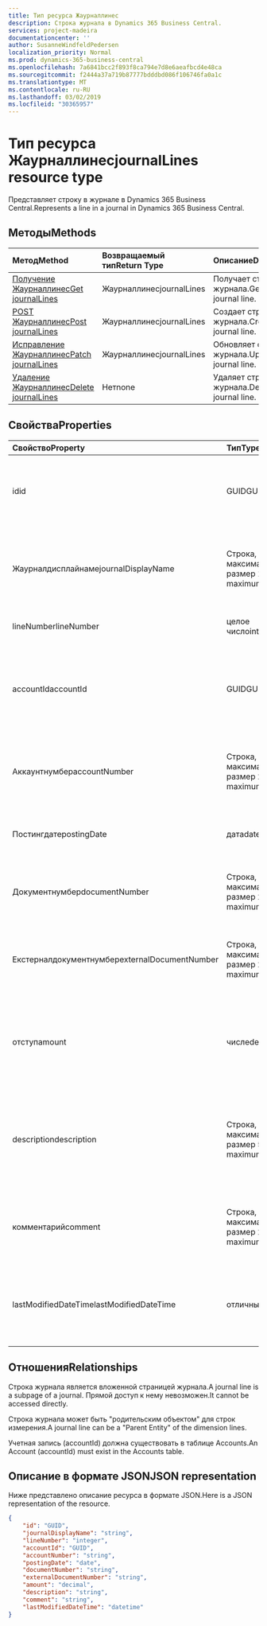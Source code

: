 ```yaml
---
title: Тип ресурса Жаурналлинес
description: Строка журнала в Dynamics 365 Business Central.
services: project-madeira
documentationcenter: ''
author: SusanneWindfeldPedersen
localization_priority: Normal
ms.prod: dynamics-365-business-central
ms.openlocfilehash: 7a6841bcc2f893f8ca794e7d8e6aeafbcd4e48ca
ms.sourcegitcommit: f2444a37a719b87777bdddbd086f106746fa0a1c
ms.translationtype: MT
ms.contentlocale: ru-RU
ms.lasthandoff: 03/02/2019
ms.locfileid: "30365957"
---
```

# <a name="journallines-resource-type"></a><span data-ttu-id="ecadd-103">Тип ресурса Жаурналлинес</span><span class="sxs-lookup"><span data-stu-id="ecadd-103">journalLines resource type</span></span>
<span data-ttu-id="ecadd-104">Представляет строку в журнале в Dynamics 365 Business Central.</span><span class="sxs-lookup"><span data-stu-id="ecadd-104">Represents a line in a journal in Dynamics 365 Business Central.</span></span>

## <a name="methods"></a><span data-ttu-id="ecadd-105">Методы</span><span class="sxs-lookup"><span data-stu-id="ecadd-105">Methods</span></span>

| <span data-ttu-id="ecadd-106">Метод</span><span class="sxs-lookup"><span data-stu-id="ecadd-106">Method</span></span>                                                    | <span data-ttu-id="ecadd-107">Возвращаемый тип</span><span class="sxs-lookup"><span data-stu-id="ecadd-107">Return Type</span></span>|<span data-ttu-id="ecadd-108">Описание</span><span class="sxs-lookup"><span data-stu-id="ecadd-108">Description</span></span>         |
|:----------------------------------------------------------|:-----------|:-------------------|
|[<span data-ttu-id="ecadd-109">Получение Жаурналлинес</span><span class="sxs-lookup"><span data-stu-id="ecadd-109">Get journalLines</span></span>](../api/dynamics-journalline-get.md)      |<span data-ttu-id="ecadd-110">Жаурналлинес</span><span class="sxs-lookup"><span data-stu-id="ecadd-110">journalLines</span></span>|<span data-ttu-id="ecadd-111">Получает строку журнала.</span><span class="sxs-lookup"><span data-stu-id="ecadd-111">Gets a journal line.</span></span>   |
|[<span data-ttu-id="ecadd-112">POST Жаурналлинес</span><span class="sxs-lookup"><span data-stu-id="ecadd-112">Post journalLines</span></span>](../api/dynamics-create-journalline.md)  |<span data-ttu-id="ecadd-113">Жаурналлинес</span><span class="sxs-lookup"><span data-stu-id="ecadd-113">journalLines</span></span>|<span data-ttu-id="ecadd-114">Создает строку журнала.</span><span class="sxs-lookup"><span data-stu-id="ecadd-114">Creates a journal line.</span></span>|
|[<span data-ttu-id="ecadd-115">Исправление Жаурналлинес</span><span class="sxs-lookup"><span data-stu-id="ecadd-115">Patch journalLines</span></span>](../api/dynamics-journalline-update.md) |<span data-ttu-id="ecadd-116">Жаурналлинес</span><span class="sxs-lookup"><span data-stu-id="ecadd-116">journalLines</span></span>|<span data-ttu-id="ecadd-117">Обновляет строку журнала.</span><span class="sxs-lookup"><span data-stu-id="ecadd-117">Updates a journal line.</span></span>|
|[<span data-ttu-id="ecadd-118">Удаление Жаурналлинес</span><span class="sxs-lookup"><span data-stu-id="ecadd-118">Delete journalLines</span></span>](../api/dynamics-journalline-delete.md)|<span data-ttu-id="ecadd-119">Нет</span><span class="sxs-lookup"><span data-stu-id="ecadd-119">none</span></span>        |<span data-ttu-id="ecadd-120">Удаляет строку журнала.</span><span class="sxs-lookup"><span data-stu-id="ecadd-120">Deletes a journal line.</span></span>|

## <a name="properties"></a><span data-ttu-id="ecadd-121">Свойства</span><span class="sxs-lookup"><span data-stu-id="ecadd-121">Properties</span></span>
| <span data-ttu-id="ecadd-122">Свойство</span><span class="sxs-lookup"><span data-stu-id="ecadd-122">Property</span></span>             | <span data-ttu-id="ecadd-123">Тип</span><span class="sxs-lookup"><span data-stu-id="ecadd-123">Type</span></span>                   |<span data-ttu-id="ecadd-124">Описание</span><span class="sxs-lookup"><span data-stu-id="ecadd-124">Description</span></span>                                                        |
|:---------------------|:-----------------------|:------------------------------------------------------------------|
|<span data-ttu-id="ecadd-125">id</span><span class="sxs-lookup"><span data-stu-id="ecadd-125">id</span></span>                    |<span data-ttu-id="ecadd-126">GUID</span><span class="sxs-lookup"><span data-stu-id="ecadd-126">GUID</span></span>                    |<span data-ttu-id="ecadd-127">Уникальный идентификатор строки журнала.</span><span class="sxs-lookup"><span data-stu-id="ecadd-127">The unique ID of the journal line.</span></span> <span data-ttu-id="ecadd-128">Не редактируемые.</span><span class="sxs-lookup"><span data-stu-id="ecadd-128">Non-editable.</span></span>                   |
|<span data-ttu-id="ecadd-129">Жаурналдисплайнаме</span><span class="sxs-lookup"><span data-stu-id="ecadd-129">journalDisplayName</span></span>    |<span data-ttu-id="ecadd-130">Строка, максимальный размер 10</span><span class="sxs-lookup"><span data-stu-id="ecadd-130">string, maximum size 10</span></span> |<span data-ttu-id="ecadd-131">Отображаемое имя журнала, к которому относится эта строка.</span><span class="sxs-lookup"><span data-stu-id="ecadd-131">The display name of the journal that this line belongs to.</span></span> <span data-ttu-id="ecadd-132">Только для чтения.</span><span class="sxs-lookup"><span data-stu-id="ecadd-132">Read-Only.</span></span>|
|<span data-ttu-id="ecadd-133">lineNumber</span><span class="sxs-lookup"><span data-stu-id="ecadd-133">lineNumber</span></span>            |<span data-ttu-id="ecadd-134">целое число</span><span class="sxs-lookup"><span data-stu-id="ecadd-134">integer</span></span>                 |<span data-ttu-id="ecadd-135">Номер строки журнала.</span><span class="sxs-lookup"><span data-stu-id="ecadd-135">The number of the journal line.</span></span>                                    |
|<span data-ttu-id="ecadd-136">accountId</span><span class="sxs-lookup"><span data-stu-id="ecadd-136">accountId</span></span>             |<span data-ttu-id="ecadd-137">GUID</span><span class="sxs-lookup"><span data-stu-id="ecadd-137">GUID</span></span>                    |<span data-ttu-id="ecadd-138">Уникальный идентификатор учетной записи, с которой связана строка журнала.</span><span class="sxs-lookup"><span data-stu-id="ecadd-138">The unique ID of the account that the journal line is related to.</span></span>  |
|<span data-ttu-id="ecadd-139">Аккаунтнумбер</span><span class="sxs-lookup"><span data-stu-id="ecadd-139">accountNumber</span></span>         |<span data-ttu-id="ecadd-140">Строка, максимальный размер 20</span><span class="sxs-lookup"><span data-stu-id="ecadd-140">string, maximum size 20</span></span> |<span data-ttu-id="ecadd-141">Номер учетной записи, с которой связана строка журнала.</span><span class="sxs-lookup"><span data-stu-id="ecadd-141">The number of the account that the journal line is related to.</span></span>     |
|<span data-ttu-id="ecadd-142">Постингдате</span><span class="sxs-lookup"><span data-stu-id="ecadd-142">postingDate</span></span>           |<span data-ttu-id="ecadd-143">дата</span><span class="sxs-lookup"><span data-stu-id="ecadd-143">date</span></span>                    |<span data-ttu-id="ecadd-144">Дата, когда строка журнала разносится.</span><span class="sxs-lookup"><span data-stu-id="ecadd-144">The date that the journal line is posted.</span></span>                          |
|<span data-ttu-id="ecadd-145">Документнумбер</span><span class="sxs-lookup"><span data-stu-id="ecadd-145">documentNumber</span></span>        |<span data-ttu-id="ecadd-146">Строка, максимальный размер 20</span><span class="sxs-lookup"><span data-stu-id="ecadd-146">string, maximum size 20</span></span> |<span data-ttu-id="ecadd-147">Указывает номер документа для строки журнала.</span><span class="sxs-lookup"><span data-stu-id="ecadd-147">Specifies a document number for the journal line.</span></span>                  |
|<span data-ttu-id="ecadd-148">Екстерналдокументнумбер</span><span class="sxs-lookup"><span data-stu-id="ecadd-148">externalDocumentNumber</span></span>|<span data-ttu-id="ecadd-149">Строка, максимальный размер 20</span><span class="sxs-lookup"><span data-stu-id="ecadd-149">string, maximum size 20</span></span> |<span data-ttu-id="ecadd-150">Указывает номер внешнего документа для строки журнала.</span><span class="sxs-lookup"><span data-stu-id="ecadd-150">Specifies an external document number for the journal line.</span></span>        |
|<span data-ttu-id="ecadd-151">отступ</span><span class="sxs-lookup"><span data-stu-id="ecadd-151">amount</span></span>                |<span data-ttu-id="ecadd-152">числе</span><span class="sxs-lookup"><span data-stu-id="ecadd-152">decimal</span></span>                 |<span data-ttu-id="ecadd-153">Указывает общую сумму (включая НДС), из которой состоит строка журнала.</span><span class="sxs-lookup"><span data-stu-id="ecadd-153">Specifies the total amount (including VAT) that the journal line consists of.</span></span>|
|<span data-ttu-id="ecadd-154">description</span><span class="sxs-lookup"><span data-stu-id="ecadd-154">description</span></span>           |<span data-ttu-id="ecadd-155">Строка, максимальный размер 50</span><span class="sxs-lookup"><span data-stu-id="ecadd-155">string, maximum size 50</span></span> |<span data-ttu-id="ecadd-156">Описание строки журнала, предоставленное пользователем или созданным пользователем.</span><span class="sxs-lookup"><span data-stu-id="ecadd-156">The description of the journal line, provided by the user or autocreated.</span></span>|
|<span data-ttu-id="ecadd-157">комментарий</span><span class="sxs-lookup"><span data-stu-id="ecadd-157">comment</span></span>               |<span data-ttu-id="ecadd-158">Строка, максимальный размер 250</span><span class="sxs-lookup"><span data-stu-id="ecadd-158">string, maximum size 250</span></span>|<span data-ttu-id="ecadd-159">Заданный пользователем комментарий в строке журнала.</span><span class="sxs-lookup"><span data-stu-id="ecadd-159">A user specified comment on the journal line.</span></span>                      |
|<span data-ttu-id="ecadd-160">lastModifiedDateTime</span><span class="sxs-lookup"><span data-stu-id="ecadd-160">lastModifiedDateTime</span></span>  |<span data-ttu-id="ecadd-161">отличным</span><span class="sxs-lookup"><span data-stu-id="ecadd-161">datetime</span></span>                |<span data-ttu-id="ecadd-162">Дата и время последнего изменения строки журнала.</span><span class="sxs-lookup"><span data-stu-id="ecadd-162">The last datetime the journal line was modified.</span></span> <span data-ttu-id="ecadd-163">Только для чтения.</span><span class="sxs-lookup"><span data-stu-id="ecadd-163">Read-Only.</span></span>        |

## <a name="relationships"></a><span data-ttu-id="ecadd-164">Отношения</span><span class="sxs-lookup"><span data-stu-id="ecadd-164">Relationships</span></span>
<span data-ttu-id="ecadd-165">Строка журнала является вложенной страницей журнала.</span><span class="sxs-lookup"><span data-stu-id="ecadd-165">A journal line is a subpage of a journal.</span></span> <span data-ttu-id="ecadd-166">Прямой доступ к нему невозможен.</span><span class="sxs-lookup"><span data-stu-id="ecadd-166">It cannot be accessed directly.</span></span>

<span data-ttu-id="ecadd-167">Строка журнала может быть "родительским объектом" для строк измерения.</span><span class="sxs-lookup"><span data-stu-id="ecadd-167">A journal line can be a "Parent Entity" of the dimension lines.</span></span>

<span data-ttu-id="ecadd-168">Учетная запись (accountId) должна существовать в таблице Accounts.</span><span class="sxs-lookup"><span data-stu-id="ecadd-168">An Account (accountId) must exist in the Accounts table.</span></span>


## <a name="json-representation"></a><span data-ttu-id="ecadd-169">Описание в формате JSON</span><span class="sxs-lookup"><span data-stu-id="ecadd-169">JSON representation</span></span>

<span data-ttu-id="ecadd-170">Ниже представлено описание ресурса в формате JSON.</span><span class="sxs-lookup"><span data-stu-id="ecadd-170">Here is a JSON representation of the resource.</span></span>


```json
{
    "id": "GUID",
    "journalDisplayName": "string",
    "lineNumber": "integer",
    "accountId": "GUID",
    "accountNumber": "string",
    "postingDate": "date",
    "documentNumber": "string",
    "externalDocumentNumber": "string",
    "amount": "decimal",
    "description": "string",
    "comment": "string",
    "lastModifiedDateTime": "datetime"
}
```
